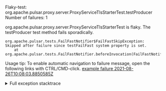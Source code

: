         
Flaky-test: org.apache.pulsar.proxy.server.ProxyServiceTlsStarterTest.testProducer
Number of failures: 1

org.apache.pulsar.proxy.server.ProxyServiceTlsStarterTest is flaky. The testProducer test method fails sporadically.

```
org.apache.pulsar.tests.FailFastNotifier$FailFastSkipException: Skipped after failure since testFailFast system property is set.
	at org.apache.pulsar.tests.FailFastNotifier.beforeInvocation(FailFastNotifier.java:88)

```

Usage tip: To enable automatic navigation to failure message, open the following links with CTRL/CMD-click.
[example failure 2021-08-26T10:08:03.8850585Z](https://github.com/apache/pulsar/runs/3431383334?check_suite_focus=true#step:9:262)


<details>
<summary>Full exception stacktrace</summary>
<code><pre>
org.apache.pulsar.tests.FailFastNotifier$FailFastSkipException: Skipped after failure since testFailFast system property is set.
	at org.apache.pulsar.tests.FailFastNotifier.beforeInvocation(FailFastNotifier.java:88)

</pre></code>
</details>

